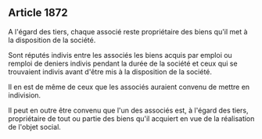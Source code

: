 Article 1872
----
A l'égard des tiers, chaque associé reste propriétaire des biens qu'il met à la
disposition de la société.

Sont réputés indivis entre les associés les biens acquis par emploi ou remploi
de deniers indivis pendant la durée de la société et ceux qui se trouvaient
indivis avant d'être mis à la disposition de la société.

Il en est de même de ceux que les associés auraient convenu de mettre en
indivision.

Il peut en outre être convenu que l'un des associés est, à l'égard des tiers,
propriétaire de tout ou partie des biens qu'il acquiert en vue de la réalisation
de l'objet social.
